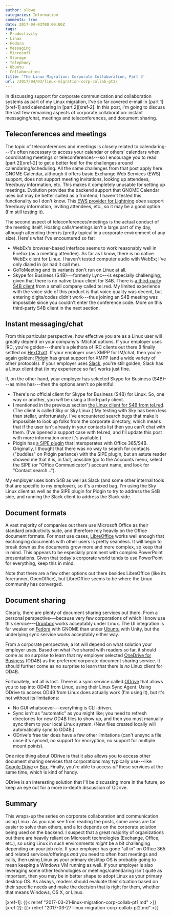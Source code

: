 ```yaml
---
author: slowe
categories: Information
comments: true
date: 2017-04-03T00:00:00Z
tags:
- Productivity
- Linux
- Fedora
- Messaging
- Microsoft
- Storage
- Telephony
- Ubuntu
- Collaboration
title: 'The Linux Migration: Corporate Collaboration, Part 3'
url: /2017/04/03/linux-migration-corp-collab-pt3/
---
```


In discussing support for corporate communication and collaboration systems as part of my Linux migration, I've so far covered e-mail in [part 1][xref-1] and calendaring in [part 2][xref-2]. In this post, I'm going to discuss the last few remaining aspects of corporate collaboration: instant messaging/chat, meetings and teleconferences, and document sharing.

## Teleconferences and meetings

The topic of teleconferences and meetings is closely related to calendaring---it's often necessary to access your calendar or others' calendars when coordinating meetings or teleconferences---so I encourage you to read [part 2][xref-2] to get a better feel for the  challenges around calendaring/scheduling. All the same challenges from that post apply here. GNOME Calendar, although it offers basic Exchange Web Services (EWS) support, does not support meeting invitations, looking up attendees, free/busy information, etc. This makes it completely unusable for setting up meetings. Evolution provides the backend support that GNOME Calendar uses but may be better suited as a frontend; I haven't tested this functionality so I don't know. This [EWS provider for Lightning][link-4] _does_ support free/busy information, inviting attendees, etc., so it may be a good option (I'm still testing it).

The second aspect of teleconferences/meetings is the actual conduct of the meeting itself. Hosting calls/meetings isn't a large part of my day, although attending them is (pretty typical in a corporate environment of any size). Here's what I've encountered so far:

* WebEx's browser-based interface seems to work reasonably well in Firefox (as a meeting attendee). As far as I know, there is no native WebEx client for Linux. I haven't tested computer audio with WebEx; I've only dialed in (or had it call me).
* GoToMeeting and its variants don't run on Linux at all.
* Skype for Business (S4B)---formerly Lync---is especially challenging, given that there is no native Linux client for S4B. There is [a third-party S4B client][link-2] from a small company called tel.red. My limited experience with the voice side of this product is that voice quality was decent, but entering digits/codes didn't work---thus joining an S4B meeting was impossible since you couldn't enter the conference code. More on this third-party S4B client in the next section.

## Instant messaging/chat

From this particular perspective, how effective you are as a Linux user will greatly depend on your company's IM/chat options. If your employer uses IRC, you're golden---there's a plethora of IRC clients out there (I finally settled on [HexChat][link-5]). If your employer uses XMPP for IM/chat, then you're again golden: [Pidgin][link-6] has great support for XMPP (and a wide variety of other protocols). If your employer uses [Slack][link-8], you're still golden; Slack has a Linux client that (in my experience so far) works just fine.

If, on the other hand, your employer has selected Skype for Business (S4B)---as mine has---then the options aren't so plentiful:

* There's no official client for Skype for Business (S4B) for Linux. So, one way or another, you _will_ be using a third-party client.
* I mentioned in the previous section [the Linux client for S4B from tel.red][link-2]. (The client is called Sky or Sky Linux.) My testing with Sky has been less than stellar, unfortunately. I've encountered search bugs that make it impossible to look up folks from the corporate directory, which means that if the user isn't already in your contacts list then you can't chat with them. (I've opened a support case with tel.red, and I'll update this post with more information once it's available.)
* Pidgin has [a SIPE plugin][link-7] that interoperates with Office 365/S4B. Originally, I thought that there was no way to search for contacts ("buddies" on Pidgin parlance) with the SIPE plugin, but an astute reader showed me that it is, in fact, possible (go to the Accounts menu, select the SIPE (or "Office Communicator") account name, and look for "Contact search...").

My employer uses both S4B as well as Slack (and some other internal tools that are specific to my employer), so it's a mixed bag. I'm using the Sky Linux client as well as the SIPE plugin for Pidgin to try to address the S4B side, and running the Slack client to address the Slack side.

## Document formats

A vast majority of companies out there use Microsoft Office as their standard productivity suite, and therefore rely heavily on the Office document formats. For most use cases, [LibreOffice][link-15] works well enough that exchanging documents with other users is pretty seamless. It will begin to break down as the documents grow more and more complex, so keep that in mind. This appears to be especially prominent with complex PowerPoint presentations. Given that today's corporate world tends to use PowerPoint for everything, keep this in mind.

Note that there are a few other options out there besides LibreOffice (like its forerunner, OpenOffice), but LibreOffice seems to be where the Linux community has converged.

## Document sharing

Clearly, there are plenty of document sharing services out there. From a personal perspective---because very few corporations of which I know use this service---[Dropbox][link-9] works acceptably under Linux. The UI integration is far weaker on [Fedora][link-10] with GNOME than under [Ubuntu][link-11] with Unity, but the underlying sync service works acceptably either way.

From a corporate perspective, a lot will depend on what solution your employer uses. Based on what I've shared with readers so far, it should come as no surprise to learn that my employer selected [OneDrive for Business][link-12] (OD4B) as the preferred corporate document sharing service. It should further come as no surprise to learn that there is _no_ Linux client for OD4B.

Fortunately, not all is lost. There is a sync service called [ODrive][link-3] that allows you to tap into OD4B from Linux, using their Linux Sync Agent. Using ODrive to access OD4B from Linux does actually work (I'm using it), but it's not without its limitations:

* No GUI whatsoever---everything is CLI-driven.
* Sync isn't as "automatic" as you might like; you need to refresh directories for new OD4B files to show up, and then you must manually sync them to your local Linux system. (New files created locally will automatically sync to OD4B.)
* ODrive's free tier does have a few other limitations (can't unsync a file once it's synced, no support for encryption, no support for multiple mount points).

One nice thing about ODrive is that it also allows you to access other document sharing services that corporations may typically use---like [Google Drive][link-14] or [Box][link-13]. Finally, you're able to access _all_ these services at the same time, which is kind of handy.

ODrive is an interesting solution that I'll be discussing more in the future, so keep an eye out for a more in-depth discussion of ODrive.

## Summary

This wraps-up the series on corporate collaboration and communication using Linux. As you can see from reading the posts, some areas are far easier to solve than others, and a lot depends on the corporate solution being used on the backend. I suspect that a great majority of organizations out there are heavily reliant on Microsoft technologies (Exchange, Office, etc.), so using Linux in such environments _might_ be a bit challenging depending on your job role. If your employer has gone "all in" on Office 365 and related services/offerings _and_ you need to often host meetings and calls, then using Linux as your primary desktop OS is probably going to mean keeping a Windows VM running as well. If your employer is also leveraging some other technologies _or_ meetings/calendaring isn't quite as important, then you may be in better shape to adopt Linux as your primary desktop OS. As always, readers should evaluate their situation based on their specific needs and make the decision that is right for them, whether that means Windows, OS X, or Linux.



[link-1]: https://products.office.com/en-us/business/office
[link-2]: https://tel.red/linux.php
[link-3]: https://www.odrive.com/
[link-4]: https://github.com/Ericsson/exchangecalendar
[link-5]: https://hexchat.github.io/
[link-6]: https://pidgin.im/
[link-7]: http://sipe.sourceforge.net/
[link-8]: https://slack.com/
[link-9]: https://www.dropbox.com/
[link-10]: https://getfedora.org/
[link-11]: http://www.ubuntu.com/
[link-12]: https://onedrive.live.com/about/en-us/business/
[link-13]: https://www.box.com/
[link-14]: https://www.google.com/drive/
[link-15]: https://www.libreoffice.org/
[xref-1]: {{< relref "2017-03-21-linux-migration-corp-collab-pt1.md" >}}
[xref-2]: {{< relref "2017-03-27-linux-migration-corp-collab-pt2.md" >}}
